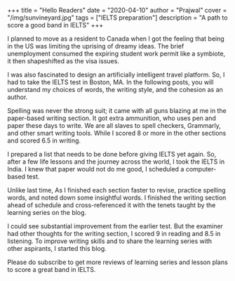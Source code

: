 +++
title = "Hello Readers"
date = "2020-04-10"
author = "Prajwal"
cover = "/img/sunvineyard.jpg"
tags = ["IELTS preparation"]
description = "A path to score a good band in IELTS"
+++

I planned to move as a resident to Canada when I got the feeling that being in the US was limiting the uprising of dreamy ideas. The brief unemployment consumed the expiring student work permit like a symbiote, it then shapeshifted as the visa issues.

I was also fascinated to design an artificially intelligent travel platform. So, I had to take the IELTS test in Boston, MA. In the following posts, you will understand my choices of words, the writing style, and the cohesion as an author.

Spelling was never the strong suit; it came with all guns blazing at me in the paper-based writing section. It got extra ammunition, who uses pen and paper these days to write. We are all slaves to spell checkers, Grammarly, and other smart writing tools. While I scored 8 or more in the other sections and scored 6.5 in writing.

I prepared a list that needs to be done before giving IELTS yet again. So, after a few life lessons and the journey across the world, I took the IELTS in India. I knew that paper would not do me good, I scheduled a computer-based test.

Unlike last time, As I finished each section faster to revise, practice spelling words, and noted down some insightful words. I finished the writing section ahead of schedule and cross-referenced it with the tenets taught by the learning series on the blog.

I could see substantial improvement from the earlier test. But the examiner had other thoughts for the writing section, I scored 9 in reading and 8.5 in listening. To improve writing skills and to share the learning series with other aspirants, I started this blog.

Please do subscribe to get more reviews of learning series and lesson plans to score a great band in IELTS.

